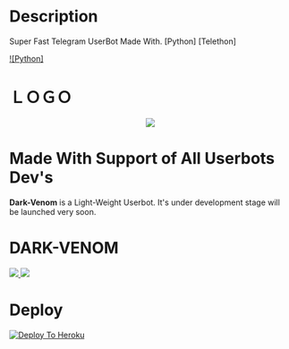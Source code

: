 # Description
Super Fast Telegram UserBot Made With. [Python] [Telethon]

[![Python]](https://img.shields.io/badge/Python-3776AB?style=for-the-badge&logo=python&logoColor=white)

# ＬＯＧＯ  
<p align="center">
  <a href="https://">
    <img src="https://telegra.ph/file/e6ab7296fe2eb03cdb33b.jpg">
  </a>
</p> 

# Made With Support of All Userbots Dev's 
  **Dark-Venom** is a Light-Weight Userbot. It's under development stage will be launched very soon.
  
# DARK-VENOM

<a href="https://t.me/Venom_Userbot_Support">
  <img src="https://img.shields.io/badge/Join-Support%20GROUP-red.svg?style=for-the-badge&logo=Telegram">
</a>

<a href="https://t.me/Venom_support_channel">
  <img src="https://img.shields.io/badge/Join-Support%20channel-green.svg?style=for-the-badge&logo=Telegram">
</a>

# Deploy 

[![Deploy To Heroku](https://www.herokucdn.com/deploy/button.svg)](https://heroku.com/deploy?template=https://github.com/VENOM-USERBOT/DARK-VENOM/)
